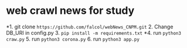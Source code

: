 # web crawl news for study
*1. git clone `https://github.com/falcol/webNews_CNPM.git`
2. Change DB_URI in config.py
3. `pip install -m requirements.txt` 
*4. run `python3 craw.py`
5. run `python3 corona.py`
6. run `python3 app.py`
